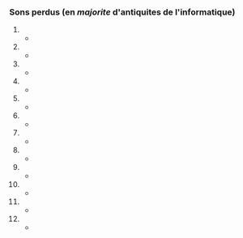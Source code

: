 ### Sons perdus (en _majorite_ d'antiquites de l'informatique) 
1. -
2. -
3. -
4. -
5. -
6. -
7. -
8. -
9. -
10. -
11. -
12. -
